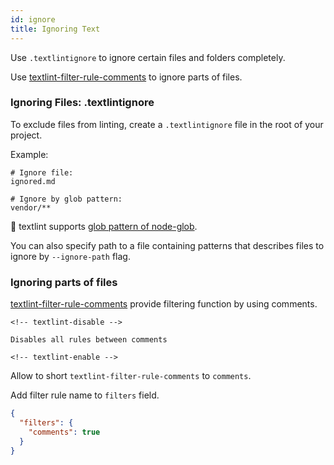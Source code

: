 ```yaml
---
id: ignore
title: Ignoring Text
---
```


Use `.textlintignore` to ignore certain files and folders completely.

Use [textlint-filter-rule-comments](https://github.com/textlint/textlint-filter-rule-comments) to ignore parts of files.

### Ignoring Files: .textlintignore

To exclude files from linting, create a `.textlintignore` file in the root of your project.

Example:

```
# Ignore file:
ignored.md

# Ignore by glob pattern:
vendor/**
```

:memo: textlint supports [glob pattern of node-glob](https://github.com/isaacs/node-glob#glob-primer).

You can also specify path to a file containing patterns that describes files to ignore by `--ignore-path` flag.

### Ignoring parts of files

[textlint-filter-rule-comments](https://github.com/textlint/textlint-filter-rule-comments) provide filtering function by using comments.

```
<!-- textlint-disable -->

Disables all rules between comments

<!-- textlint-enable -->
```

Allow to short `textlint-filter-rule-comments` to `comments`.

Add filter rule name to `filters` field.

```json
{
  "filters": {
    "comments": true
  }
}
```
